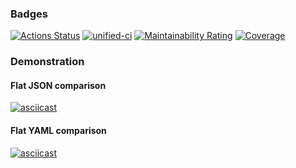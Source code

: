 ### Badges
[![Actions Status](https://github.com/shrvtv/python-project-50/actions/workflows/hexlet-check.yml/badge.svg)](https://github.com/shrvtv/python-project-50/actions)
[![unified-ci](https://github.com/shrvtv/python-project-50/actions/workflows/unified-ci.yml/badge.svg)](https://github.com/shrvtv/python-project-50/actions/workflows/unified-ci.yml)
[![Maintainability Rating](https://sonarcloud.io/api/project_badges/measure?project=shrvtv_python-project-50&metric=sqale_rating)](https://sonarcloud.io/summary/new_code?id=shrvtv_python-project-50)
[![Coverage](https://sonarcloud.io/api/project_badges/measure?project=shrvtv_python-project-50&metric=coverage)](https://sonarcloud.io/summary/new_code?id=shrvtv_python-project-50)

### Demonstration
#### Flat JSON comparison
[![asciicast](https://asciinema.org/a/Oqeni2PEbDNupTMZLGmfmQJAo.svg)](https://asciinema.org/a/Oqeni2PEbDNupTMZLGmfmQJAo)

#### Flat YAML comparison
[![asciicast](https://asciinema.org/a/g9BYIlH1sX7SZ1K2IJDUkg0aV.svg)](https://asciinema.org/a/g9BYIlH1sX7SZ1K2IJDUkg0aV)
